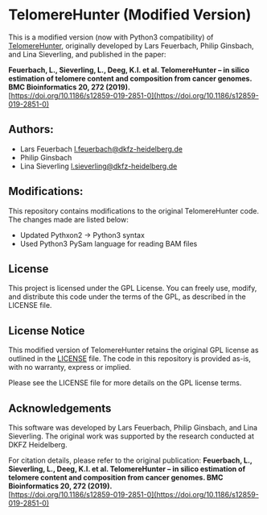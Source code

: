# TelomereHunter (Modified Version)

This is a modified version (now with Python3 compatibility) of [TelomereHunter](https://doi.org/10.1186/s12859-019-2851-0), originally developed by Lars Feuerbach, Philip Ginsbach, and Lina Sieverling, and published in the paper:

**Feuerbach, L., Sieverling, L., Deeg, K.I. et al. TelomereHunter – in silico estimation of telomere content and composition from cancer genomes. BMC Bioinformatics 20, 272 (2019).**  
[https://doi.org/10.1186/s12859-019-2851-0](https://doi.org/10.1186/s12859-019-2851-0)

## Authors:
- Lars Feuerbach <l.feuerbach@dkfz-heidelberg.de>
- Philip Ginsbach
- Lina Sieverling <l.sieverling@dkfz-heidelberg.de>

## Modifications:
This repository contains modifications to the original TelomereHunter code. The changes made are listed below:
- Updated Pythxon2 -> Python3 syntax
- Used Python3 PySam language for reading BAM files

## License
This project is licensed under the GPL License. You can freely use, modify, and distribute this code under the terms of the GPL, as described in the LICENSE file.

## License Notice
This modified version of TelomereHunter retains the original GPL license as outlined in the [LICENSE](LICENSE) file. The code in this repository is provided as-is, with no warranty, express or implied.

Please see the LICENSE file for more details on the GPL license terms.

## Acknowledgements
This software was developed by Lars Feuerbach, Philip Ginsbach, and Lina Sieverling. The original work was supported by the research conducted at DKFZ Heidelberg.

For citation details, please refer to the original publication:
**Feuerbach, L., Sieverling, L., Deeg, K.I. et al. TelomereHunter – in silico estimation of telomere content and composition from cancer genomes. BMC Bioinformatics 20, 272 (2019).**  
[https://doi.org/10.1186/s12859-019-2851-0](https://doi.org/10.1186/s12859-019-2851-0)
